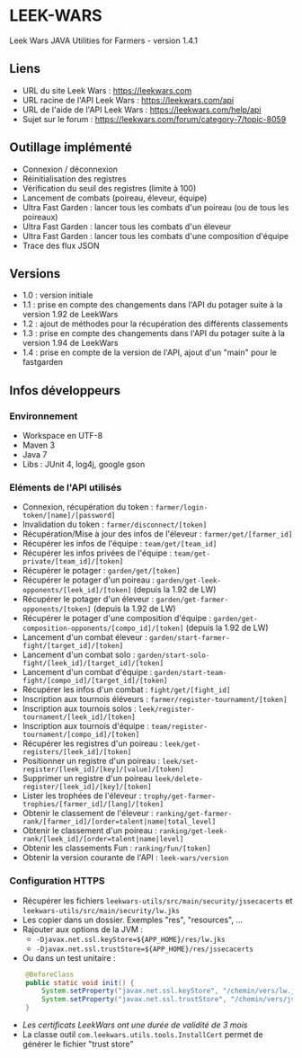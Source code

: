 # LEEK-WARS
Leek Wars JAVA Utilities for Farmers - version 1.4.1

## Liens
  * URL du site Leek Wars : <https://leekwars.com>
  * URL racine de l'API Leek Wars : <https://leekwars.com/api>
  * URL de l'aide de l'API Leek Wars : <https://leekwars.com/help/api>
  * Sujet sur le forum : <https://leekwars.com/forum/category-7/topic-8059>

## Outillage implémenté
  * Connexion / déconnexion
  * Réinitialisation des registres
  * Vérification du seuil des registres (limite à 100)
  * Lancement de combats (poireau, éleveur, équipe)
  * Ultra Fast Garden : lancer tous les combats d'un poireau (ou de tous les poireaux)
  * Ultra Fast Garden : lancer tous les combats d'un éleveur
  * Ultra Fast Garden : lancer tous les combats d'une composition d'équipe
  * Trace des flux JSON

## Versions
  * 1.0 : version initiale
  * 1.1 : prise en compte des changements dans l'API du potager suite à la version 1.92 de LeekWars
  * 1.2 : ajout de méthodes pour la récupération des différents classements
  * 1.3 : prise en compte des changements dans l'API du potager suite à la version 1.94 de LeekWars
  * 1.4 : prise en compte de la version de l'API, ajout d'un "main" pour le fastgarden

## Infos développeurs

### Environnement
  * Workspace en UTF-8
  * Maven 3
  * Java 7
  * Libs : JUnit 4, log4j, google gson
    
### Eléments de l'API utilisés
  * Connexion, récupération du token : `farmer/login-token/[name]/[password]`
  * Invalidation du token : `farmer/disconnect/[token]`
  * Récupération/Mise à jour des infos de l'éleveur : `farmer/get/[farmer_id]`
  * Récupérer les infos de l'équipe : `team/get/[team_id]`
  * Récupérer les infos privées de l'équipe : `team/get-private/[team_id]/[token]`
  * Récupérer le potager : `garden/get/[token]`
  * Récupérer le potager d'un poireau : `garden/get-leek-opponents/[leek_id]/[token]` (depuis la 1.92 de LW)
  * Récupérer le potager d'un éleveur : `garden/get-farmer-opponents/[token]` (depuis la 1.92 de LW)
  * Récupérer le potager d'une composition d'équipe : `garden/get-composition-opponents/[compo_id]/[token]` (depuis la 1.92 de LW)
  * Lancement d'un combat éleveur : `garden/start-farmer-fight/[target_id]/[token]`
  * Lancement d'un combat solo : `garden/start-solo-fight/[leek_id]/[target_id]/[token]`
  * Lancement d'un combat d'équipe : `garden/start-team-fight/[compo_id]/[target_id]/[token]`
  * Récupérer les infos d'un combat : `fight/get/[fight_id]`
  * Inscription aux tournois éléveurs : `farmer/register-tournament/[token]`
  * Inscription aux tournois solos : `leek/register-tournament/[leek_id]/[token]`
  * Inscription aux tournois d'équipe : `team/register-tournament/[compo_id]/[token]`
  * Récupérer les registres d'un poireau : `leek/get-registers/[leek_id]/[token]`
  * Positionner un registre d'un poireau : `leek/set-register/[leek_id]/[key]/[value]/[token]`
  * Supprimer un registre d'un poireau `leek/delete-register/[leek_id]/[key]/[token]`
  * Lister les trophées de l'éleveur : `trophy/get-farmer-trophies/[farmer_id]/[lang]/[token]`
  * Obtenir le classement de l'éleveur : `ranking/get-farmer-rank/[farmer_id]/[order=talent|name|total_level]`
  * Obtenir le classement d'un poireau : `ranking/get-leek-rank/[leek_id]/[order=talent|name|level]`
  * Obtenir les classements Fun : `ranking/fun/[token]`
  * Obtenir la version  courante de l'API : `leek-wars/version`

### Configuration HTTPS
  * Récupérer les fichiers `leekwars-utils/src/main/security/jssecacerts` et `leekwars-utils/src/main/security/lw.jks`
  * Les copier dans un dossier. Exemples "res", "resources",  ...
  * Rajouter aux options de la JVM :
    * `-Djavax.net.ssl.keyStore=${APP_HOME}/res/lw.jks`
    * `-Djavax.net.ssl.trustStore=${APP_HOME}/res/jssecacerts`
  * Ou dans un test unitaire :

```java
	@BeforeClass
	public static void init() {
		System.setProperty("javax.net.ssl.keyStore", "/chemin/vers/lw.jks");
		System.setProperty("javax.net.ssl.trustStore", "/chemin/vers/jssecacerts");
	}
```
  * _Les certificats LeekWars ont une durée de validité de 3 mois_
  * La classe outil `com.leekwars.utils.tools.InstallCert` permet de générer le fichier "trust store"

